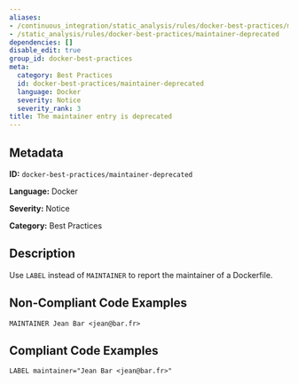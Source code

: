 ```yaml
---
aliases:
- /continuous_integration/static_analysis/rules/docker-best-practices/maintainer-deprecated
- /static_analysis/rules/docker-best-practices/maintainer-deprecated
dependencies: []
disable_edit: true
group_id: docker-best-practices
meta:
  category: Best Practices
  id: docker-best-practices/maintainer-deprecated
  language: Docker
  severity: Notice
  severity_rank: 3
title: The maintainer entry is deprecated
---
```

<!--  SOURCED FROM https://github.com/DataDog/datadog-static-analyzer-rule-docs -->


## Metadata
**ID:** `docker-best-practices/maintainer-deprecated`

**Language:** Docker

**Severity:** Notice

**Category:** Best Practices

## Description
Use `LABEL` instead of `MAINTAINER` to report the maintainer of a Dockerfile.

## Non-Compliant Code Examples
```docker
MAINTAINER Jean Bar <jean@bar.fr>
```

## Compliant Code Examples
```docker
LABEL maintainer="Jean Bar <jean@bar.fr>"
```
